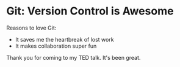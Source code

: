# Git: Version Control is Awesome

Reasons to love Git:

* It saves me the heartbreak of lost work
* It makes collaboration super fun

Thank you for coming to my TED talk. It's been great.
